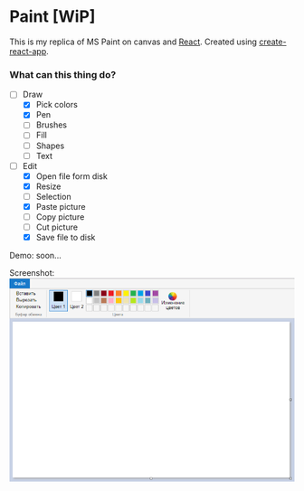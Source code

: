 # Paint [WiP]

This is my replica of MS Paint on canvas and [React](https://reactjs.org/). Created using [create-react-app](https://github.com/facebook/create-react-app).

### What can this thing do?
* [ ] Draw
  * [x] Pick colors
  * [x] Pen
  * [ ] Brushes
  * [ ] Fill
  * [ ] Shapes
  * [ ] Text
* [ ] Edit
  * [x] Open file form disk
  * [x] Resize
  * [ ] Selection
  * [x] Paste picture
  * [ ] Copy picture
  * [ ] Cut picture
  * [x] Save file to disk

Demo: soon...

Screenshot:
![Screenshot](screenshot.png)
